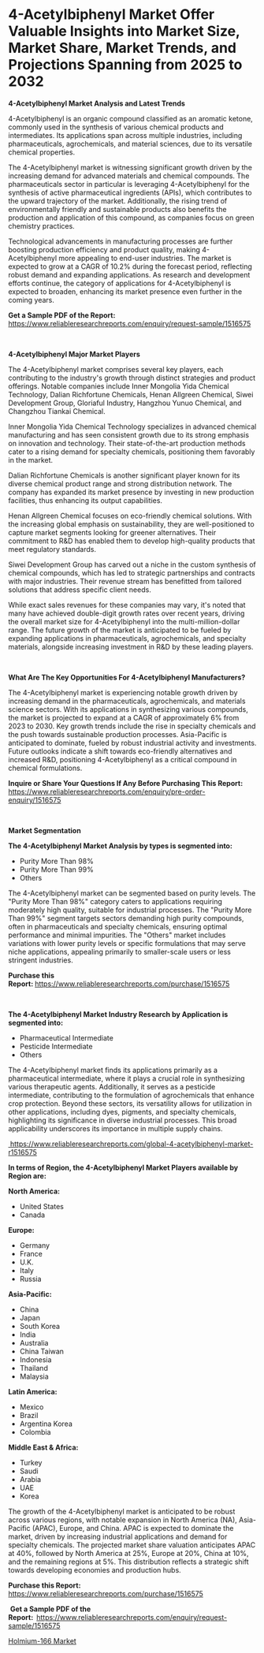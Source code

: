<p><h1>4-Acetylbiphenyl Market Offer Valuable Insights into Market Size, Market Share, Market Trends, and Projections Spanning from 2025 to 2032</h1></p><p><strong>4-Acetylbiphenyl Market Analysis and Latest Trends</strong></p>
<p><p>4-Acetylbiphenyl is an organic compound classified as an aromatic ketone, commonly used in the synthesis of various chemical products and intermediates. Its applications span across multiple industries, including pharmaceuticals, agrochemicals, and material sciences, due to its versatile chemical properties.</p><p>The 4-Acetylbiphenyl market is witnessing significant growth driven by the increasing demand for advanced materials and chemical compounds. The pharmaceuticals sector in particular is leveraging 4-Acetylbiphenyl for the synthesis of active pharmaceutical ingredients (APIs), which contributes to the upward trajectory of the market. Additionally, the rising trend of environmentally friendly and sustainable products also benefits the production and application of this compound, as companies focus on green chemistry practices.</p><p>Technological advancements in manufacturing processes are further boosting production efficiency and product quality, making 4-Acetylbiphenyl more appealing to end-user industries. The market is expected to grow at a CAGR of 10.2% during the forecast period, reflecting robust demand and expanding applications. As research and development efforts continue, the category of applications for 4-Acetylbiphenyl is expected to broaden, enhancing its market presence even further in the coming years.</p></p>
<p><strong>Get a Sample PDF of the Report:&nbsp;</strong> <a href="https://www.reliableresearchreports.com/enquiry/request-sample/1516575?utm_campaign=2788&utm_medium=2&utm_source=Github&utm_content=ia&utm_term=30032025&utm_id=4-acetylbiphenyl">https://www.reliableresearchreports.com/enquiry/request-sample/1516575</a></p>
<p>&nbsp;</p>
<p><strong>4-Acetylbiphenyl Major Market Players</strong></p>
<p><p>The 4-Acetylbiphenyl market comprises several key players, each contributing to the industry's growth through distinct strategies and product offerings. Notable companies include Inner Mongolia Yida Chemical Technology, Dalian Richfortune Chemicals, Henan Allgreen Chemical, Siwei Development Group, Gloriaful Industry, Hangzhou Yunuo Chemical, and Changzhou Tiankai Chemical. </p><p>Inner Mongolia Yida Chemical Technology specializes in advanced chemical manufacturing and has seen consistent growth due to its strong emphasis on innovation and technology. Their state-of-the-art production methods cater to a rising demand for specialty chemicals, positioning them favorably in the market.</p><p>Dalian Richfortune Chemicals is another significant player known for its diverse chemical product range and strong distribution network. The company has expanded its market presence by investing in new production facilities, thus enhancing its output capabilities.</p><p>Henan Allgreen Chemical focuses on eco-friendly chemical solutions. With the increasing global emphasis on sustainability, they are well-positioned to capture market segments looking for greener alternatives. Their commitment to R&D has enabled them to develop high-quality products that meet regulatory standards.</p><p>Siwei Development Group has carved out a niche in the custom synthesis of chemical compounds, which has led to strategic partnerships and contracts with major industries. Their revenue stream has benefitted from tailored solutions that address specific client needs.</p><p>While exact sales revenues for these companies may vary, it's noted that many have achieved double-digit growth rates over recent years, driving the overall market size for 4-Acetylbiphenyl into the multi-million-dollar range. The future growth of the market is anticipated to be fueled by expanding applications in pharmaceuticals, agrochemicals, and specialty materials, alongside increasing investment in R&D by these leading players.</p></p>
<p>&nbsp;</p>
<p><strong>What Are The Key Opportunities For 4-Acetylbiphenyl Manufacturers?</strong></p>
<p><p>The 4-Acetylbiphenyl market is experiencing notable growth driven by increasing demand in the pharmaceuticals, agrochemicals, and materials science sectors. With its applications in synthesizing various compounds, the market is projected to expand at a CAGR of approximately 6% from 2023 to 2030. Key growth trends include the rise in specialty chemicals and the push towards sustainable production processes. Asia-Pacific is anticipated to dominate, fueled by robust industrial activity and investments. Future outlooks indicate a shift towards eco-friendly alternatives and increased R&D, positioning 4-Acetylbiphenyl as a critical compound in chemical formulations.</p></p>
<p><strong>Inquire or Share Your Questions If Any Before Purchasing This Report:</strong> <a href="https://www.reliableresearchreports.com/enquiry/pre-order-enquiry/1516575?utm_campaign=2788&utm_medium=2&utm_source=Github&utm_content=ia&utm_term=30032025&utm_id=4-acetylbiphenyl">https://www.reliableresearchreports.com/enquiry/pre-order-enquiry/1516575</a></p>
<p>&nbsp;</p>
<p><strong>Market Segmentation</strong></p>
<p><strong>The 4-Acetylbiphenyl Market Analysis by types is segmented into:</strong></p>
<p><ul><li>Purity More Than 98%</li><li>Purity More Than 99%</li><li>Others</li></ul></p>
<p><p>The 4-Acetylbiphenyl market can be segmented based on purity levels. The "Purity More Than 98%" category caters to applications requiring moderately high quality, suitable for industrial processes. The "Purity More Than 99%" segment targets sectors demanding high purity compounds, often in pharmaceuticals and specialty chemicals, ensuring optimal performance and minimal impurities. The "Others" market includes variations with lower purity levels or specific formulations that may serve niche applications, appealing primarily to smaller-scale users or less stringent industries.</p></p>
<p><strong>Purchase this Report:&nbsp;</strong><a href="https://www.reliableresearchreports.com/purchase/1516575?utm_campaign=2788&utm_medium=2&utm_source=Github&utm_content=ia&utm_term=30032025&utm_id=4-acetylbiphenyl">https://www.reliableresearchreports.com/purchase/1516575</a></p>
<p>&nbsp;</p>
<p><strong>The 4-Acetylbiphenyl Market Industry Research by Application is segmented into:</strong></p>
<p><ul><li>Pharmaceutical Intermediate</li><li>Pesticide Intermediate</li><li>Others</li></ul></p>
<p><p>The 4-Acetylbiphenyl market finds its applications primarily as a pharmaceutical intermediate, where it plays a crucial role in synthesizing various therapeutic agents. Additionally, it serves as a pesticide intermediate, contributing to the formulation of agrochemicals that enhance crop protection. Beyond these sectors, its versatility allows for utilization in other applications, including dyes, pigments, and specialty chemicals, highlighting its significance in diverse industrial processes. This broad applicability underscores its importance in multiple supply chains.</p></p>
<p><a href="https://www.reliableresearchreports.com/global-4-acetylbiphenyl-market-r1516575?utm_campaign=2788&utm_medium=2&utm_source=Github&utm_content=ia&utm_term=30032025&utm_id=4-acetylbiphenyl">&nbsp;https://www.reliableresearchreports.com/global-4-acetylbiphenyl-market-r1516575</a></p>
<p><strong>In terms of Region, the 4-Acetylbiphenyl Market Players available by Region are:</strong></p>
<p>
    <p> <strong> North America: </strong>
        <ul>
            <li>United States</li>
            <li>Canada</li>
        </ul>
        </p> 
    <p> <strong> Europe: </strong>
        <ul>
            <li>Germany</li>
            <li>France</li>
            <li>U.K.</li>
            <li>Italy</li>
            <li>Russia</li>
        </ul>
        </p> 
    <p> <strong> Asia-Pacific: </strong>
        <ul>
            <li>China</li>
            <li>Japan</li>
            <li>South Korea</li>
            <li>India</li>
            <li>Australia</li>
            <li>China Taiwan</li>
            <li>Indonesia</li>
            <li>Thailand</li>
            <li>Malaysia</li>
        </ul>
        </p> 
    <p> <strong> Latin America: </strong>
        <ul>
            <li>Mexico</li>
            <li>Brazil</li>
            <li>Argentina Korea</li>
            <li>Colombia</li>
        </ul>
        </p> 
    <p> <strong> Middle East & Africa: </strong>
        <ul>
            <li>Turkey</li>
            <li>Saudi</li>
            <li>Arabia</li>
            <li>UAE</li>
            <li>Korea</li>
        </ul>
    </p>
    </p>
<p><p>The growth of the 4-Acetylbiphenyl market is anticipated to be robust across various regions, with notable expansion in North America (NA), Asia-Pacific (APAC), Europe, and China. APAC is expected to dominate the market, driven by increasing industrial applications and demand for specialty chemicals. The projected market share valuation anticipates APAC at 40%, followed by North America at 25%, Europe at 20%, China at 10%, and the remaining regions at 5%. This distribution reflects a strategic shift towards developing economies and production hubs.</p></p>
<p><strong>Purchase this Report: </strong><a href="https://www.reliableresearchreports.com/purchase/1516575?utm_campaign=2788&utm_medium=2&utm_source=Github&utm_content=ia&utm_term=30032025&utm_id=4-acetylbiphenyl">https://www.reliableresearchreports.com/purchase/1516575</a></p>
<p>&nbsp;<strong>Get a Sample PDF of the Report:&nbsp;&nbsp;</strong><a href="https://www.reliableresearchreports.com/enquiry/request-sample/1516575?utm_campaign=2788&utm_medium=2&utm_source=Github&utm_content=ia&utm_term=30032025&utm_id=4-acetylbiphenyl">https://www.reliableresearchreports.com/enquiry/request-sample/1516575</a></p>
<p><strong></strong></p>
<p><p><a href="https://github.com/nafidurii/Market-Research-Report-List-1/blob/main/holmium-166-market.md?utm_campaign=2788&utm_medium=2&utm_source=Github&utm_content=ia&utm_term=30032025&utm_id=4-acetylbiphenyl">Holmium-166 Market</a></p></p>